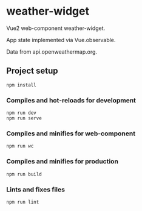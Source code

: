 # weather-widget

Vue2 web-component weather-widget.

App state implemented via Vue.observable.

Data from api.openweathermap.org.


## Project setup
```
npm install
```

### Compiles and hot-reloads for development
```
npm run dev
npm run serve
```

### Compiles and minifies for web-component
```
npm run wc
```

### Compiles and minifies for production
```
npm run build
```

### Lints and fixes files
```
npm run lint
```


